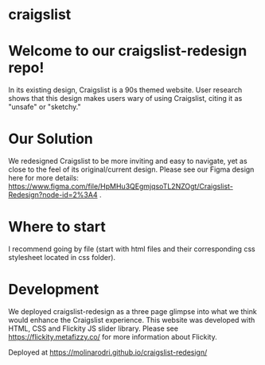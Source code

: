 # craigslist
# Welcome to our craigslist-redesign repo!

In its existing design, Craigslist is a 90s themed website. User research shows that this design makes users wary of using Craigslist, citing it as "unsafe" or "sketchy." 

# Our Solution
We redesigned Craigslist to be more inviting and easy to navigate, yet as close to the feel of its original/current design. Please see our Figma design here for more details: https://www.figma.com/file/HpMHu3QEgmjqsoTL2NZOgt/Craigslist-Redesign?node-id=2%3A4 .

# Where to start
I recommend going by file (start with html files and their corresponding css stylesheet located in css folder).

# Development
We deployed craigslist-redesign as a three page glimpse into what we think would enhance the Craigslist experience. This website was developed with HTML, CSS and Flickity JS slider library. Please see https://flickity.metafizzy.co/ for more information about Flickity.

Deployed at https://molinarodri.github.io/craigslist-redesign/
